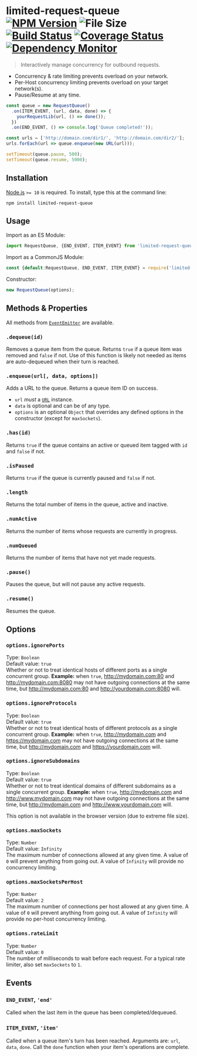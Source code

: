 # limited-request-queue [![NPM Version][npm-image]][npm-url] ![File Size][filesize-image] [![Build Status][travis-image]][travis-url] [![Coverage Status][coveralls-image]][coveralls-url] [![Dependency Monitor][greenkeeper-image]][greenkeeper-url]

> Interactively manage concurrency for outbound requests.


* Concurrency & rate limiting prevents overload on your network.
* Per-Host concurrency limiting prevents overload on your target network(s).
* Pause/Resume at any time.

```js
const queue = new RequestQueue()
  .on(ITEM_EVENT, (url, data, done) => {
    yourRequestLib(url, () => done());
  })
  .on(END_EVENT, () => console.log('Queue completed!'));

const urls = ['http://domain.com/dir1/', 'http://domain.com/dir2/'];
urls.forEach(url => queue.enqueue(new URL(url)));

setTimeout(queue.pause, 500);
setTimeout(queue.resume, 5000);
```


## Installation

[Node.js](https://nodejs.org) `>= 10` is required. To install, type this at the command line:
```shell
npm install limited-request-queue
```


## Usage

Import as an ES Module:
```js
import RequestQueue, {END_EVENT, ITEM_EVENT} from 'limited-request-queue';
```

Import as a CommonJS Module:
```js
const {default:RequestQueue, END_EVENT, ITEM_EVENT} = require('limited-request-queue');
```

Constructor:
```js
new RequestQueue(options);
```


## Methods & Properties

All methods from [`EventEmitter`](https://nodejs.org/api/events.html#events_class_eventemitter) are available.

### `.dequeue(id)`
Removes a queue item from the queue. Returns `true` if a queue item was removed and `false` if not. Use of this function is likely not needed as items are auto-dequeued when their turn is reached.

### `.enqueue(url[, data, options])`
Adds a URL to the queue. Returns a queue item ID on success.

* `url` *must* a [`URL`](https://mdn.io/URL/) instance.
* `data` is optional and can be of any type.
* `options` is an optional `Object` that overrides any defined options in the constructor (except for `maxSockets`).

### `.has(id)`
Returns `true` if the queue contains an active or queued item tagged with `id` and `false` if not.

### `.isPaused`
Returns `true` if the queue is currently paused and `false` if not.

### `.length`
Returns the total number of items in the queue, active and inactive.

### `.numActive`
Returns the number of items whose requests are currently in progress.

### `.numQueued`
Returns the number of items that have not yet made requests.

### `.pause()`
Pauses the queue, but will not pause any active requests.

### `.resume()`
Resumes the queue.


## Options

### `options.ignorePorts`
Type: `Boolean`  
Default value: `true`  
Whether or not to treat identical hosts of different ports as a single concurrent group. **Example:** when `true`, http://mydomain.com:80 and http://mydomain.com:8080 may not have outgoing connections at the same time, but http://mydomain.com:80 and http://yourdomain.com:8080 will.

### `options.ignoreProtocols`
Type: `Boolean`  
Default value: `true`  
Whether or not to treat identical hosts of different protocols as a single concurrent group. **Example:** when `true`, http://mydomain.com and https://mydomain.com may not have outgoing connections at the same time, but http://mydomain.com and https://yourdomain.com will.

### `options.ignoreSubdomains`
Type: `Boolean`  
Default value: `true`  
Whether or not to treat identical domains of different subdomains as a single concurrent group. **Example:** when `true`, http://mydomain.com and http://www.mydomain.com may not have outgoing connections at the same time, but http://mydomain.com and http://www.yourdomain.com will.

This option is not available in the browser version (due to extreme file size).

### `options.maxSockets`
Type: `Number`  
Default value: `Infinity`  
The maximum number of connections allowed at any given time. A value of `0` will prevent anything from going out. A value of `Infinity` will provide no concurrency limiting.

### `options.maxSocketsPerHost`
Type: `Number`  
Default value: `2`  
The maximum number of connections per host allowed at any given time. A value of `0` will prevent anything from going out. A value of `Infinity` will provide no per-host concurrency limiting.

### `options.rateLimit`
Type: `Number`  
Default value: `0`  
The number of milliseconds to wait before each request. For a typical rate limiter, also set `maxSockets` to `1`.


## Events

### `END_EVENT`, `'end'`
Called when the last item in the queue has been completed/dequeued.

### `ITEM_EVENT`, `'item'`
Called when a queue item's turn has been reached. Arguments are: `url`, `data`, `done`. Call the `done` function when your item's operations are complete.


[npm-image]: https://img.shields.io/npm/v/limited-request-queue.svg
[npm-url]: https://npmjs.org/package/limited-request-queue
[filesize-image]: https://img.shields.io/badge/size-4.6kB%20gzipped-blue.svg
[travis-image]: https://img.shields.io/travis/stevenvachon/limited-request-queue.svg
[travis-url]: https://travis-ci.org/stevenvachon/limited-request-queue
[coveralls-image]: https://img.shields.io/coveralls/stevenvachon/limited-request-queue.svg
[coveralls-url]: https://coveralls.io/github/stevenvachon/limited-request-queue
[greenkeeper-image]: https://badges.greenkeeper.io/stevenvachon/limited-request-queue.svg
[greenkeeper-url]: https://greenkeeper.io/
